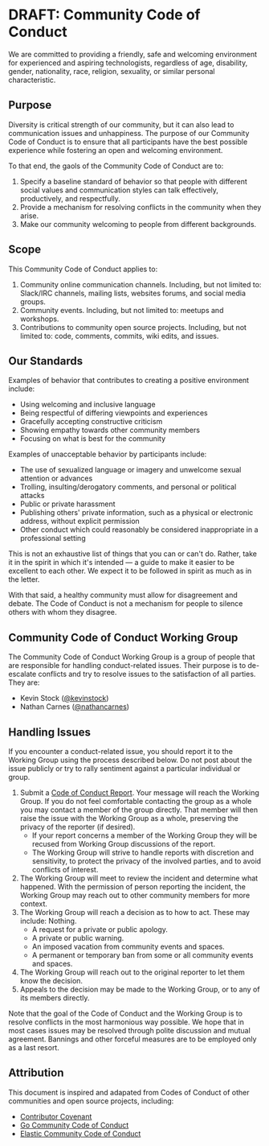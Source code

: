 # DRAFT: Community Code of Conduct

We are committed to providing a friendly, safe and welcoming environment for experienced and aspiring technologists, regardless of age, disability, gender, nationality, race, religion, sexuality, or similar personal characteristic. 


## Purpose

Diversity is critical strength of our community, but it can also lead to communication issues and unhappiness. The purpose of our Community Code of Conduct is to ensure that all participants have the best possible experience while fostering an open and welcoming environment.

To that end, the gaols of the Community Code of Conduct are to: 

1. Specify a baseline standard of behavior so that people with different social values and communication styles can talk effectively, productively, and respectfully.
2. Provide a mechanism for resolving conflicts in the community when they arise.
3. Make our community welcoming to people from different backgrounds.


## Scope

This Community Code of Conduct applies to:

1. Community online communication channels. Including, but not limited to: Slack/IRC channels, mailing lists, websites forums, and social media groups.
2. Community events. Including, but not limited to: meetups and workshops.
3. Contributions to community open source projects. Including, but not limited to: code, comments, commits, wiki edits, and issues.


## Our Standards

Examples of behavior that contributes to creating a positive environment
include:

* Using welcoming and inclusive language
* Being respectful of differing viewpoints and experiences
* Gracefully accepting constructive criticism
* Showing empathy towards other community members
* Focusing on what is best for the community


Examples of unacceptable behavior by participants include:

* The use of sexualized language or imagery and unwelcome sexual attention or
advances
* Trolling, insulting/derogatory comments, and personal or political attacks
* Public or private harassment
* Publishing others' private information, such as a physical or electronic
  address, without explicit permission
* Other conduct which could reasonably be considered inappropriate in a
  professional setting

This is not an exhaustive list of things that you can or can't do. Rather, take it in the spirit in which it's intended — a guide to make it easier to be excellent to each other. We expect it to be followed in spirit as much as in the letter.

With that said, a healthy community must allow for disagreement and debate. The Code of Conduct is not a mechanism for people to silence others with whom they disagree.


## Community Code of Conduct Working Group

The Community Code of Conduct Working Group is a group of people that are responsible for handling conduct-related issues. Their purpose is to de-escalate conflicts and try to resolve issues to the satisfaction of all parties. They are:

* Kevin Stock ([@kevinstock][kevinstock])
* Nathan Carnes ([@nathancarnes][nathancarnes])


## Handling Issues

If you encounter a conduct-related issue, you should report it to the Working Group using the process described below. Do not post about the issue publicly or try to rally sentiment against a particular individual or group.

1. Submit a [Code of Conduct Report][report]. Your message will reach the Working Group. If you do not feel comfortable contacting the group as a whole you may contact a member of the group directly. That member will then raise the issue with the Working Group as a whole, preserving the privacy of the reporter (if desired).
    * If your report concerns a member of the Working Group they will be recused from Working Group discussions of the report.
    * The Working Group will strive to handle reports with discretion and sensitivity, to protect the privacy of the involved parties, and to avoid conflicts of interest.
2. The Working Group will meet to review the incident and determine what happened. With the permission of person reporting the incident, the Working Group may reach out to other community members for more context.
3. The Working Group will reach a decision as to how to act. These may include:
Nothing.
    * A request for a private or public apology.
    * A private or public warning.
    * An imposed vacation from community events and spaces.
    * A permanent or temporary ban from some or all community events and spaces.
4. The Working Group will reach out to the original reporter to let them know the decision.
5. Appeals to the decision may be made to the Working Group, or to any of its members directly.

Note that the goal of the Code of Conduct and the Working Group is to resolve conflicts in the most harmonious way possible. We hope that in most cases issues may be resolved through polite discussion and mutual agreement. Bannings and other forceful measures are to be employed only as a last resort.


## Attribution

This document is inspired and adapated from Codes of Conduct of other communities and open source projects, including:

* [Contributor Covenant][contributor-covenant]
* [Go Community Code of Conduct][go]
* [Elastic Community Code of Conduct][elastic]


[kevinstock]: https://bellinghamcodes.slack.com/messages/@kevinstock/
[nathancarnes]: https://bellinghamcodes.slack.com/messages/@nathancarnes/

[report]: http://goo.gl/forms/1jLQIDF9Ma
[contributor-covenant]: http://contributor-covenant.org/version/1/4/
[go]: https://golang.org/conduct
[elastic]: https://www.elastic.co/community/codeofconduct
[freebsd]: https://www.freebsd.org/internal/code-of-conduct.html
